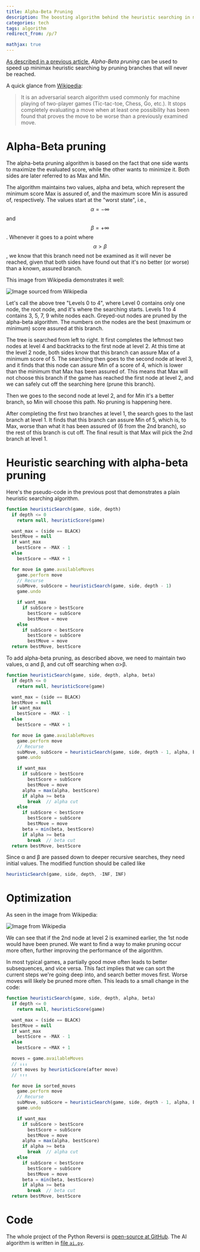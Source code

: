```yaml
---
title: Alpha-Beta Pruning
description: The boosting algorithm behind the heuristic searching in my Reversi game
categories: tech
tags: algorithm
redirect_from: /p/7

mathjax: true
---
```


[As described in a previous article][1], *Alpha-Beta pruning* can be used to speed up minimax heuristic searching by pruning branches that will never be reached.

A quick glance from [Wikipedia][wk]:

> It is an adversarial search algorithm used commonly for machine playing of two-player games (Tic-tac-toe, Chess, Go, etc.).
> It stops completely evaluating a move when at least one possibility has been found that proves the move to be worse than a previously examined move.

# Alpha-Beta pruning

The alpha-beta pruning algorithm is based on the fact that one side wants to maximize the evaluated score, while the other wants to minimize it. Both sides are later referred to as Max and Min.

The algorithm maintains two values, alpha and beta, which represent the minimum score Max is assured of, and the maximum score Min is assured of, respectively. The values start at the "worst state", i.e., $$\alpha=-\infty$$ and $$\beta=+\infty$$. Whenever it goes to a point where $$\alpha\gt\beta$$, we know that this branch need not be examined as it will never be reached, given that both sides have found out that it's no better (or worse) than a known, assured branch.

This image from Wikipedia demonstrates it well:

![Image sourced from Wikipedia][2]

Let's call the above tree "Levels 0 to 4", where Level 0 contains only one node, the root node, and it's where the searching starts.
Levels 1 to 4 contains 3, 5, 7, 9 white nodes each. Greyed-out nodes are pruned by the alpha-beta algorithm. The numbers on the nodes are the best (maximum or minimum) score assured at this branch.

The tree is searched from left to right. It first completes the leftmost two nodes at level 4 and backtracks to the first node at level 2. At this time at the level 2 node, both sides know that this branch can assure Max of a minimum score of 5. The searching then goes to the second node at level 3, and it finds that this node can assure Min of a score of 4, which is lower than the minimum that Max has been assured of. This means that Max will not choose this branch if the game has reached the first node at level 2, and we can safely cut off the searching here (prune this branch).

Then we goes to the second node at level 2, and for Min it's a better branch, so Min will choose this path. No pruning is happening here.

After completing the first two branches at level 1, the search goes to the last branch at level 1. It finds that this branch can assure Min of 5, which is, to Max, worse than what it has been assured of (6 from the 2nd branch), so the rest of this branch is cut off. The final result is that Max will pick the 2nd branch at level 1.

# Heuristic searching with alpha-beta pruning

Here's the pseudo-code in the previous post that demonstrates a plain heuristic searching algorithm.

```javascript
function heuristicSearch(game, side, depth)
  if depth <= 0
    return null, heuristicScore(game)

  want_max = (side == BLACK)
  bestMove = null
  if want_max
    bestScore = -MAX - 1
  else
    bestScore = +MAX + 1

  for move in game.availableMoves
    game.perform move
    // Recurse
    subMove, subScore = heuristicSearch(game, side, depth - 1)
    game.undo

    if want_max
      if subScore > bestScore
        bestScore = subScore
        bestMove = move
    else
      if subScore < bestScore
        bestScore = subScore
        bestMove = move
  return bestMove, bestScore
```

To add alpha-beta pruning, as described above, we need to maintain two values, &alpha; and &beta;, and cut off searching when &alpha;&gt;&beta;.

```javascript
function heuristicSearch(game, side, depth, alpha, beta)
  if depth <= 0
    return null, heuristicScore(game)

  want_max = (side == BLACK)
  bestMove = null
  if want_max
    bestScore = -MAX - 1
  else
    bestScore = +MAX + 1

  for move in game.availableMoves
    game.perform move
    // Recurse
    subMove, subScore = heuristicSearch(game, side, depth - 1, alpha, beta)
    game.undo

    if want_max
      if subScore > bestScore
        bestScore = subScore
        bestMove = move
      alpha = max(alpha, bestScore)
      if alpha >= beta
        break  // alpha cut
    else
      if subScore < bestScore
        bestScore = subScore
        bestMove = move
      beta = min(beta, bestScore)
      if alpha >= beta
        break  // beta cut
  return bestMove, bestScore
```

Since &alpha; and &beta; are passed down to deeper recursive searches, they need initial values. The modified function should be called like

```javascript
heuristicSearch(game, side, depth, -INF, INF)
```

# Optimization

As seen in the image from Wikipedia:

![Image from Wikipedia][2]

We can see that if the 2nd node at level 2 is examined earlier, the 1st node would have been pruned. We want to find a way to make pruning occur more often, further improving the performance of the algorithm.

In most typical games, a partially good move often leads to better subsequences, and vice versa. This fact implies that we can sort the current steps we're going deep into, and search better moves first. Worse moves will likely be pruned more often. This leads to a small change in the code:

```javascript
function heuristicSearch(game, side, depth, alpha, beta)
  if depth <= 0
    return null, heuristicScore(game)

  want_max = (side == BLACK)
  bestMove = null
  if want_max
    bestScore = -MAX - 1
  else
    bestScore = +MAX + 1

  moves = game.availableMoves
  // ↓↓↓
  sort moves by heuristicScore(after move)
  // ↑↑↑

  for move in sorted_moves
    game.perform move
    // Recurse
    subMove, subScore = heuristicSearch(game, side, depth - 1, alpha, beta)
    game.undo

    if want_max
      if subScore > bestScore
        bestScore = subScore
        bestMove = move
      alpha = max(alpha, bestScore)
      if alpha >= beta
        break  // alpha cut
    else
      if subScore < bestScore
        bestScore = subScore
        bestMove = move
      beta = min(beta, bestScore)
      if alpha >= beta
        break  // beta cut
  return bestMove, bestScore
```

# Code

The whole project of the Python Reversi is [open-source at GitHub][3]. The AI algorithm is written in [file `ai.py`][4].


  [wk]: https://en.wikipedia.org/wiki/Alpha%E2%80%93beta_pruning
  [1]: /p/6
  [2]: /image/ab-pruning-wikipedia.png
  [3]: https://github.com/iBug/PyReversi
  [4]: https://github.com/iBug/PyReversi/tree/e340e9609dfa3f61419f4e8cb9e03248be52e3bc/ai.py#L145
